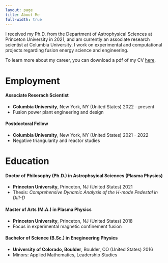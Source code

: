 ```yaml
---
layout: page
title: About Me
full-width: true
---
```


I received my Ph.D. from the Department of Astrophysical Sciences at Princeton University in 2021, and am currently an associate research scientist at Columbia University. I work on experimental and computational projects regarding fusion energy science and engineering. 

To learn more about my career, you can download a pdf of my CV [here](https://github.com/nelsonand/website/files/10913776/Nelson_CV_03072023.pdf).
 
# Employment

#### Associate Reserach Scientist 
 - **Columbia University**, New York, NY (United States) 2022 - present
 - Fusion power plant engineering and design

#### Postdoctoral Fellow
 - **Columbia University**, New York, NY (United States) 2021 - 2022
 - Negative triangularity and reactor studies

# Education

#### Doctor of Philosophy (Ph.D.) in Astrophsyical Sciences (Plasma Physics)
 - **Princeton University**, Princeton, NJ (United States) 2021
 - Thesis: _Comprehensive Dynamic Analysis of the H-mode Pedestal in DIII-D_

#### Master of Arts (M.A.) in Plasma Physics
 - **Princeton University**, Princeton, NJ (United States) 2018
 - Focus in experimental magnetic confinement fusion

#### Bachelor of Science (B.Sc.) in Enegineering Physics 
 - **University of Colorado, Boulder**, Boulder, CO (United States) 2016
 - Minors: Applied Mathematics, Leadership Studies

